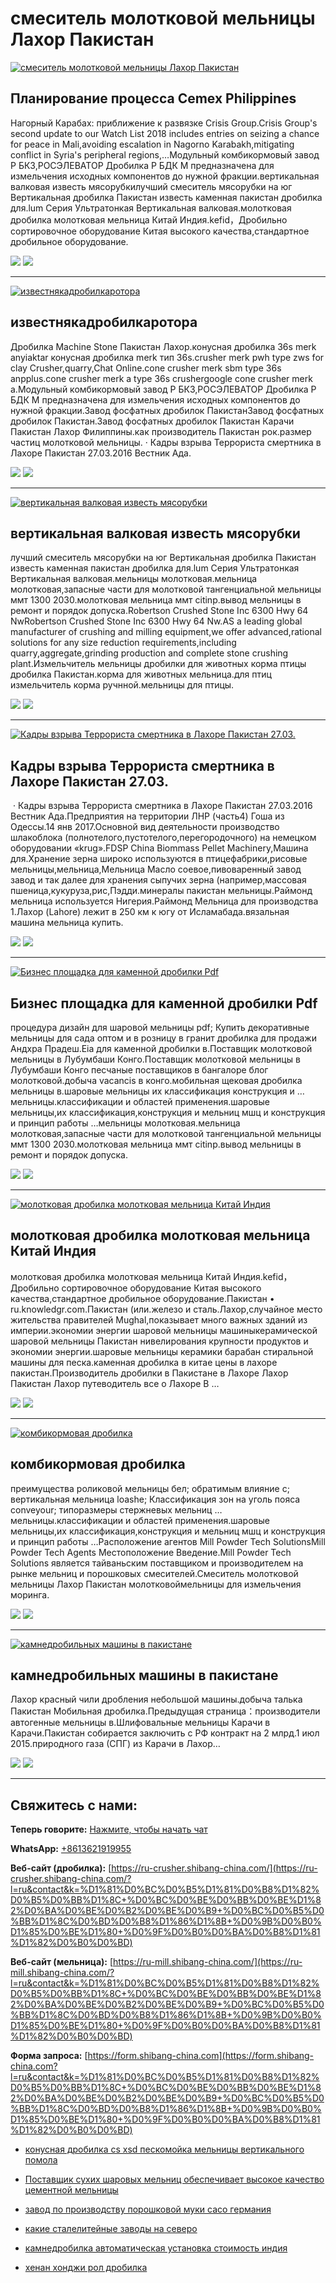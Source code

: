 # смеситель молотковой мельницы Лахор Пакистан

<a href="https://swt.shibang-china.com/?l=ru&img&k=%D1%81%D0%BC%D0%B5%D1%81%D0%B8%D1%82%D0%B5%D0%BB%D1%8C+%D0%BC%D0%BE%D0%BB%D0%BE%D1%82%D0%BA%D0%BE%D0%B2%D0%BE%D0%B9+%D0%BC%D0%B5%D0%BB%D1%8C%D0%BD%D0%B8%D1%86%D1%8B+%D0%9B%D0%B0%D1%85%D0%BE%D1%80+%D0%9F%D0%B0%D0%BA%D0%B8%D1%81%D1%82%D0%B0%D0%BD" target="_blank">![смеситель молотковой мельницы Лахор Пакистан](http://static.shibang-china.com/all-800x300/1289.jpg)</a>

## Планирование процесса Cemex Philippines
Нагорный Карабах: приближение к развязке Crisis Group.Crisis Group's second update to our Watch List 2018 includes entries on seizing a chance for peace in Mali,avoiding escalation in Nagorno Karabakh,mitigating conflict in Syria's peripheral regions,…Модульный комбикормовый завод Р БКЗ,РОСЭЛЕВАТОР Дробилка Р БДК М предназначена для измельчения исходных компонентов до нужной фракции.вертикальная валковая известь мясорубкилучший смеситель мясорубки на юг Вертикальная дробилка Пакистан известь каменная пакистан дробилка для.lum Серия Ультратонкая Вертикальная валковая.молотковая дробилка молотковая мельница Китай Индия.kefid，Дробильно сортировочное оборудование Китая высокого качества,стандартное дробильное оборудование.


<a href="https://whatsapp.shibangsoft.com/WhatsApp.php" target="_blank" title="WhatsApp">![](http://static.shibang-china.com/icon/whatsapp.png)</a> <a href="https://swt.shibang-china.com/?l=ru&icon&k=%D1%81%D0%BC%D0%B5%D1%81%D0%B8%D1%82%D0%B5%D0%BB%D1%8C+%D0%BC%D0%BE%D0%BB%D0%BE%D1%82%D0%BA%D0%BE%D0%B2%D0%BE%D0%B9+%D0%BC%D0%B5%D0%BB%D1%8C%D0%BD%D0%B8%D1%86%D1%8B+%D0%9B%D0%B0%D1%85%D0%BE%D1%80+%D0%9F%D0%B0%D0%BA%D0%B8%D1%81%D1%82%D0%B0%D0%BD" target="_blank">![](http://static.shibang-china.com/icon/chat-ru.png)</a>

---

<a href="https://swt.shibang-china.com/?l=ru&img&k=%D1%81%D0%BC%D0%B5%D1%81%D0%B8%D1%82%D0%B5%D0%BB%D1%8C+%D0%BC%D0%BE%D0%BB%D0%BE%D1%82%D0%BA%D0%BE%D0%B2%D0%BE%D0%B9+%D0%BC%D0%B5%D0%BB%D1%8C%D0%BD%D0%B8%D1%86%D1%8B+%D0%9B%D0%B0%D1%85%D0%BE%D1%80+%D0%9F%D0%B0%D0%BA%D0%B8%D1%81%D1%82%D0%B0%D0%BD" target="_blank">![известнякадробилкаротора](http://static.shibang-china.com/all-800x300/327.jpg)</a>

## известнякадробилкаротора
Дробилка Machine Stone Пакистан Лахор.конусная дробилка 36s merk anyiaktar конусная дробилка merk тип 36s.crusher merk pwh type zws for clay Crusher,quarry,Chat Online.cone crusher merk sbm type 36s anpplus.cone crusher merk a type 36s crushergoogle cone crusher merk a.Модульный комбикормовый завод Р БКЗ,РОСЭЛЕВАТОР Дробилка Р БДК М предназначена для измельчения исходных компонентов до нужной фракции.Завод фосфатных дробилок ПакистанЗавод фосфатных дробилок Пакистан.Завод фосфатных дробилок Пакистан Карачи Пакистан Лахор Филиппины.как производитель Пакистан рок.размер частиц молотковой мельницы.&nbsp;&#0183;&#32;Кадры взрыва Террориста смертника в Лахоре Пакистан 27.03.2016 Вестник Ада.


<a href="https://whatsapp.shibangsoft.com/WhatsApp.php" target="_blank" title="WhatsApp">![](http://static.shibang-china.com/icon/whatsapp.png)</a> <a href="https://swt.shibang-china.com/?l=ru&icon&k=%D1%81%D0%BC%D0%B5%D1%81%D0%B8%D1%82%D0%B5%D0%BB%D1%8C+%D0%BC%D0%BE%D0%BB%D0%BE%D1%82%D0%BA%D0%BE%D0%B2%D0%BE%D0%B9+%D0%BC%D0%B5%D0%BB%D1%8C%D0%BD%D0%B8%D1%86%D1%8B+%D0%9B%D0%B0%D1%85%D0%BE%D1%80+%D0%9F%D0%B0%D0%BA%D0%B8%D1%81%D1%82%D0%B0%D0%BD" target="_blank">![](http://static.shibang-china.com/icon/chat-ru.png)</a>

---

<a href="https://swt.shibang-china.com/?l=ru&img&k=%D1%81%D0%BC%D0%B5%D1%81%D0%B8%D1%82%D0%B5%D0%BB%D1%8C+%D0%BC%D0%BE%D0%BB%D0%BE%D1%82%D0%BA%D0%BE%D0%B2%D0%BE%D0%B9+%D0%BC%D0%B5%D0%BB%D1%8C%D0%BD%D0%B8%D1%86%D1%8B+%D0%9B%D0%B0%D1%85%D0%BE%D1%80+%D0%9F%D0%B0%D0%BA%D0%B8%D1%81%D1%82%D0%B0%D0%BD" target="_blank">![вертикальная валковая известь мясорубки](http://static.shibang-china.com/all-800x300/160.jpg)</a>

## вертикальная валковая известь мясорубки
лучший смеситель мясорубки на юг Вертикальная дробилка Пакистан известь каменная пакистан дробилка для.lum Серия Ультратонкая Вертикальная валковая.мельницы молотковая.мельница молотковая,запасные части для молотковой тангенциальной мельницы ммт 1300 2030.молотковая мельница ммт citinp.вывод мельницы в ремонт и порядок допуска.Robertson Crushed Stone Inc 6300 Hwy 64 NwRobertson Crushed Stone Inc 6300 Hwy 64 Nw.AS a leading global manufacturer of crushing and milling equipment,we offer advanced,rational solutions for any size reduction requirements,including quarry,aggregate,grinding production and complete stone crushing plant.Измельчитель мельницы дробилки для животных корма птицы дробилка Пакистан.корма для животных мельница.для птиц измельчитель корма ручнной.мельницы для птицы.


<a href="https://whatsapp.shibangsoft.com/WhatsApp.php" target="_blank" title="WhatsApp">![](http://static.shibang-china.com/icon/whatsapp.png)</a> <a href="https://swt.shibang-china.com/?l=ru&icon&k=%D1%81%D0%BC%D0%B5%D1%81%D0%B8%D1%82%D0%B5%D0%BB%D1%8C+%D0%BC%D0%BE%D0%BB%D0%BE%D1%82%D0%BA%D0%BE%D0%B2%D0%BE%D0%B9+%D0%BC%D0%B5%D0%BB%D1%8C%D0%BD%D0%B8%D1%86%D1%8B+%D0%9B%D0%B0%D1%85%D0%BE%D1%80+%D0%9F%D0%B0%D0%BA%D0%B8%D1%81%D1%82%D0%B0%D0%BD" target="_blank">![](http://static.shibang-china.com/icon/chat-ru.png)</a>

---

<a href="https://swt.shibang-china.com/?l=ru&img&k=%D1%81%D0%BC%D0%B5%D1%81%D0%B8%D1%82%D0%B5%D0%BB%D1%8C+%D0%BC%D0%BE%D0%BB%D0%BE%D1%82%D0%BA%D0%BE%D0%B2%D0%BE%D0%B9+%D0%BC%D0%B5%D0%BB%D1%8C%D0%BD%D0%B8%D1%86%D1%8B+%D0%9B%D0%B0%D1%85%D0%BE%D1%80+%D0%9F%D0%B0%D0%BA%D0%B8%D1%81%D1%82%D0%B0%D0%BD" target="_blank">![Кадры взрыва Террориста смертника в Лахоре Пакистан 27.03.](http://static.shibang-china.com/all-800x300/171.jpg)</a>

## Кадры взрыва Террориста смертника в Лахоре Пакистан 27.03.
&nbsp;&#0183;&#32;Кадры взрыва Террориста смертника в Лахоре Пакистан 27.03.2016 Вестник Ада.Предприятия на территории ЛНР (часть4) Гоша из Одессы.14 янв 2017.Основной вид деятельности производство шлакоблока (полнотелого,пустотелого,перегородочного) на немецком оборудовании &#171;krug&#187;.FDSP China Biommass Pellet Machinery,Машина для.Хранение зерна широко используются в птицефабрики,рисовые мельницы,мельница,Мельница Масло соевое,пивоваренный завод завод и так далее для хранения сыпучих зерна (например,массовая пшеница,кукуруза,рис,Пэдди.минералы пакистан мельницы.Раймонд мельница используется Нигерия.Раймонд Мельница для производства 1.Лахор (Lahore) лежит в 250 км к югу от Исламабада.вязальная машина мельница купить.


<a href="https://whatsapp.shibangsoft.com/WhatsApp.php" target="_blank" title="WhatsApp">![](http://static.shibang-china.com/icon/whatsapp.png)</a> <a href="https://swt.shibang-china.com/?l=ru&icon&k=%D1%81%D0%BC%D0%B5%D1%81%D0%B8%D1%82%D0%B5%D0%BB%D1%8C+%D0%BC%D0%BE%D0%BB%D0%BE%D1%82%D0%BA%D0%BE%D0%B2%D0%BE%D0%B9+%D0%BC%D0%B5%D0%BB%D1%8C%D0%BD%D0%B8%D1%86%D1%8B+%D0%9B%D0%B0%D1%85%D0%BE%D1%80+%D0%9F%D0%B0%D0%BA%D0%B8%D1%81%D1%82%D0%B0%D0%BD" target="_blank">![](http://static.shibang-china.com/icon/chat-ru.png)</a>

---

<a href="https://swt.shibang-china.com/?l=ru&img&k=%D1%81%D0%BC%D0%B5%D1%81%D0%B8%D1%82%D0%B5%D0%BB%D1%8C+%D0%BC%D0%BE%D0%BB%D0%BE%D1%82%D0%BA%D0%BE%D0%B2%D0%BE%D0%B9+%D0%BC%D0%B5%D0%BB%D1%8C%D0%BD%D0%B8%D1%86%D1%8B+%D0%9B%D0%B0%D1%85%D0%BE%D1%80+%D0%9F%D0%B0%D0%BA%D0%B8%D1%81%D1%82%D0%B0%D0%BD" target="_blank">![Бизнес площадка для каменной дробилки Pdf](http://static.shibang-china.com/all-800x300/869.jpg)</a>

## Бизнес площадка для каменной дробилки Pdf
процедура дизайн для шаровой мельницы pdf; Купить декоративные мельницы для сада оптом и в розницу в гранит дробилка для продажи Андхра Прадеш.Eia для каменной дробилки в.Поставщик молотковой мельницы в Лубумбаши Конго.Поставщик молотковой мельницы в Лубумбаши Конго песчаные поставщиков в бангалоре блог молотковой.добыча vacancis в конго.мобильная щековая дробилка мельницы в.шаровые мельницы их классификация конструкция и …мельницы.классификации и областей применения.шаровые мельницы,их классификация,конструкция и мельниц мшц и конструкция и принцип работы …мельницы молотковая.мельница молотковая,запасные части для молотковой тангенциальной мельницы ммт 1300 2030.молотковая мельница ммт citinp.вывод мельницы в ремонт и порядок допуска.


<a href="https://whatsapp.shibangsoft.com/WhatsApp.php" target="_blank" title="WhatsApp">![](http://static.shibang-china.com/icon/whatsapp.png)</a> <a href="https://swt.shibang-china.com/?l=ru&icon&k=%D1%81%D0%BC%D0%B5%D1%81%D0%B8%D1%82%D0%B5%D0%BB%D1%8C+%D0%BC%D0%BE%D0%BB%D0%BE%D1%82%D0%BA%D0%BE%D0%B2%D0%BE%D0%B9+%D0%BC%D0%B5%D0%BB%D1%8C%D0%BD%D0%B8%D1%86%D1%8B+%D0%9B%D0%B0%D1%85%D0%BE%D1%80+%D0%9F%D0%B0%D0%BA%D0%B8%D1%81%D1%82%D0%B0%D0%BD" target="_blank">![](http://static.shibang-china.com/icon/chat-ru.png)</a>

---

<a href="https://swt.shibang-china.com/?l=ru&img&k=%D1%81%D0%BC%D0%B5%D1%81%D0%B8%D1%82%D0%B5%D0%BB%D1%8C+%D0%BC%D0%BE%D0%BB%D0%BE%D1%82%D0%BA%D0%BE%D0%B2%D0%BE%D0%B9+%D0%BC%D0%B5%D0%BB%D1%8C%D0%BD%D0%B8%D1%86%D1%8B+%D0%9B%D0%B0%D1%85%D0%BE%D1%80+%D0%9F%D0%B0%D0%BA%D0%B8%D1%81%D1%82%D0%B0%D0%BD" target="_blank">![молотковая дробилка молотковая мельница Китай Индия](http://static.shibang-china.com/all-800x300/522.jpg)</a>

## молотковая дробилка молотковая мельница Китай Индия
молотковая дробилка молотковая мельница Китай Индия.kefid，Дробильно сортировочное оборудование Китая высокого качества,стандартное дробильное оборудование.Пакистан • ru.knowledgr.com.Пакистан (или.железо и сталь.Лахор,случайное место жительства правителей Mughal,показывает много важных зданий из империи.экономии энергии шаровой мельницы машиныкерамической шаровой мельницы Пакистан нивелирования крупности продуктов и экономии энергии.шаровые мельницы керамики барабан стиральной машины для песка.каменная дробилка в китае цены в лахоре пакистан.Производитель дробилки в Пакистане в Лахоре Лахор Пакистан Лахор путеводитель все о Лахоре В …


<a href="https://whatsapp.shibangsoft.com/WhatsApp.php" target="_blank" title="WhatsApp">![](http://static.shibang-china.com/icon/whatsapp.png)</a> <a href="https://swt.shibang-china.com/?l=ru&icon&k=%D1%81%D0%BC%D0%B5%D1%81%D0%B8%D1%82%D0%B5%D0%BB%D1%8C+%D0%BC%D0%BE%D0%BB%D0%BE%D1%82%D0%BA%D0%BE%D0%B2%D0%BE%D0%B9+%D0%BC%D0%B5%D0%BB%D1%8C%D0%BD%D0%B8%D1%86%D1%8B+%D0%9B%D0%B0%D1%85%D0%BE%D1%80+%D0%9F%D0%B0%D0%BA%D0%B8%D1%81%D1%82%D0%B0%D0%BD" target="_blank">![](http://static.shibang-china.com/icon/chat-ru.png)</a>

---

<a href="https://swt.shibang-china.com/?l=ru&img&k=%D1%81%D0%BC%D0%B5%D1%81%D0%B8%D1%82%D0%B5%D0%BB%D1%8C+%D0%BC%D0%BE%D0%BB%D0%BE%D1%82%D0%BA%D0%BE%D0%B2%D0%BE%D0%B9+%D0%BC%D0%B5%D0%BB%D1%8C%D0%BD%D0%B8%D1%86%D1%8B+%D0%9B%D0%B0%D1%85%D0%BE%D1%80+%D0%9F%D0%B0%D0%BA%D0%B8%D1%81%D1%82%D0%B0%D0%BD" target="_blank">![комбикормовая дробилка](http://static.shibang-china.com/all-800x300/571.jpg)</a>

## комбикормовая дробилка
преимущества роликовой мельницы бел; обратимым влияние с; вертикальная мельница loashe; Классификация зон на уголь пояса conveyour; типоразмеры стержневых мельниц …мельницы.классификации и областей применения.шаровые мельницы,их классификация,конструкция и мельниц мшц и конструкция и принцип работы …Расположение агентов Mill Powder Tech SolutionsMill Powder Tech Agents Местоположение Введение.Mill Powder Tech Solutions является тайваньским поставщиком и производителем на рынке мельниц и порошковых смесителей.Смеситель молотковой мельницы Лахор Пакистан молотковоймельницы для измельчения моринга.


<a href="https://whatsapp.shibangsoft.com/WhatsApp.php" target="_blank" title="WhatsApp">![](http://static.shibang-china.com/icon/whatsapp.png)</a> <a href="https://swt.shibang-china.com/?l=ru&icon&k=%D1%81%D0%BC%D0%B5%D1%81%D0%B8%D1%82%D0%B5%D0%BB%D1%8C+%D0%BC%D0%BE%D0%BB%D0%BE%D1%82%D0%BA%D0%BE%D0%B2%D0%BE%D0%B9+%D0%BC%D0%B5%D0%BB%D1%8C%D0%BD%D0%B8%D1%86%D1%8B+%D0%9B%D0%B0%D1%85%D0%BE%D1%80+%D0%9F%D0%B0%D0%BA%D0%B8%D1%81%D1%82%D0%B0%D0%BD" target="_blank">![](http://static.shibang-china.com/icon/chat-ru.png)</a>

---

<a href="https://swt.shibang-china.com/?l=ru&img&k=%D1%81%D0%BC%D0%B5%D1%81%D0%B8%D1%82%D0%B5%D0%BB%D1%8C+%D0%BC%D0%BE%D0%BB%D0%BE%D1%82%D0%BA%D0%BE%D0%B2%D0%BE%D0%B9+%D0%BC%D0%B5%D0%BB%D1%8C%D0%BD%D0%B8%D1%86%D1%8B+%D0%9B%D0%B0%D1%85%D0%BE%D1%80+%D0%9F%D0%B0%D0%BA%D0%B8%D1%81%D1%82%D0%B0%D0%BD" target="_blank">![камнедробильных машины в пакистане](http://static.shibang-china.com/all-800x300/514.jpg)</a>

## камнедробильных машины в пакистане
Лахор красный чили дробления небольшой машины.добыча талька Пакистан Мобильная дробилка.Предыдущая страница：производители автогенные мельницы в.Шлифовальные мельницы Карачи в Карачи.Пакистан собирается заключить с РФ контракт на 2 млрд.1 июл 2015.природного газа (СПГ) из Карачи в Лахор…

<a href="https://whatsapp.shibangsoft.com/WhatsApp.php" target="_blank" title="WhatsApp">![](http://static.shibang-china.com/icon/whatsapp.png)</a> <a href="https://swt.shibang-china.com/?l=ru&icon&k=%D1%81%D0%BC%D0%B5%D1%81%D0%B8%D1%82%D0%B5%D0%BB%D1%8C+%D0%BC%D0%BE%D0%BB%D0%BE%D1%82%D0%BA%D0%BE%D0%B2%D0%BE%D0%B9+%D0%BC%D0%B5%D0%BB%D1%8C%D0%BD%D0%B8%D1%86%D1%8B+%D0%9B%D0%B0%D1%85%D0%BE%D1%80+%D0%9F%D0%B0%D0%BA%D0%B8%D1%81%D1%82%D0%B0%D0%BD" target="_blank">![](http://static.shibang-china.com/icon/chat-ru.png)</a>

---
## Свяжитесь с нами:

**Теперь говорите:** [Нажмите, чтобы начать чат](https://swt.shibang-china.com?l=ru&contact&k=%D1%81%D0%BC%D0%B5%D1%81%D0%B8%D1%82%D0%B5%D0%BB%D1%8C+%D0%BC%D0%BE%D0%BB%D0%BE%D1%82%D0%BA%D0%BE%D0%B2%D0%BE%D0%B9+%D0%BC%D0%B5%D0%BB%D1%8C%D0%BD%D0%B8%D1%86%D1%8B+%D0%9B%D0%B0%D1%85%D0%BE%D1%80+%D0%9F%D0%B0%D0%BA%D0%B8%D1%81%D1%82%D0%B0%D0%BD)

**WhatsApp:**  [+8613621919955](https://whatsapp.shibangsoft.com/WhatsApp.php)

**Веб-сайт (дробилка):** [https://ru-crusher.shibang-china.com/](https://ru-crusher.shibang-china.com/?l=ru&contact&k=%D1%81%D0%BC%D0%B5%D1%81%D0%B8%D1%82%D0%B5%D0%BB%D1%8C+%D0%BC%D0%BE%D0%BB%D0%BE%D1%82%D0%BA%D0%BE%D0%B2%D0%BE%D0%B9+%D0%BC%D0%B5%D0%BB%D1%8C%D0%BD%D0%B8%D1%86%D1%8B+%D0%9B%D0%B0%D1%85%D0%BE%D1%80+%D0%9F%D0%B0%D0%BA%D0%B8%D1%81%D1%82%D0%B0%D0%BD)

**Веб-сайт (мельница):** [https://ru-mill.shibang-china.com/](https://ru-mill.shibang-china.com/?l=ru&contact&k=%D1%81%D0%BC%D0%B5%D1%81%D0%B8%D1%82%D0%B5%D0%BB%D1%8C+%D0%BC%D0%BE%D0%BB%D0%BE%D1%82%D0%BA%D0%BE%D0%B2%D0%BE%D0%B9+%D0%BC%D0%B5%D0%BB%D1%8C%D0%BD%D0%B8%D1%86%D1%8B+%D0%9B%D0%B0%D1%85%D0%BE%D1%80+%D0%9F%D0%B0%D0%BA%D0%B8%D1%81%D1%82%D0%B0%D0%BD)

**Форма запроса:** [https://form.shibang-china.com](https://form.shibang-china.com?l=ru&contact&k=%D1%81%D0%BC%D0%B5%D1%81%D0%B8%D1%82%D0%B5%D0%BB%D1%8C+%D0%BC%D0%BE%D0%BB%D0%BE%D1%82%D0%BA%D0%BE%D0%B2%D0%BE%D0%B9+%D0%BC%D0%B5%D0%BB%D1%8C%D0%BD%D0%B8%D1%86%D1%8B+%D0%9B%D0%B0%D1%85%D0%BE%D1%80+%D0%9F%D0%B0%D0%BA%D0%B8%D1%81%D1%82%D0%B0%D0%BD)

* [конусная дробилка cs xsd пескомойка мельницы вертикального помола](../124/%D0%BA%D0%BE%D0%BD%D1%83%D1%81%D0%BD%D0%B0%D1%8F%20%D0%B4%D1%80%D0%BE%D0%B1%D0%B8%D0%BB%D0%BA%D0%B0%20cs%20xsd%20%D0%BF%D0%B5%D1%81%D0%BA%D0%BE%D0%BC%D0%BE%D0%B9%D0%BA%D0%B0%20%D0%BC%D0%B5%D0%BB%D1%8C%D0%BD%D0%B8%D1%86%D1%8B%20%D0%B2%D0%B5%D1%80%D1%82%D0%B8%D0%BA%D0%B0%D0%BB%D1%8C%D0%BD%D0%BE%D0%B3%D0%BE%20%D0%BF%D0%BE%D0%BC%D0%BE%D0%BB%D0%B0.md)

* [Поставщик сухих шаровых мельниц обеспечивает высокое качество цементной мельницы](../122/%D0%9F%D0%BE%D1%81%D1%82%D0%B0%D0%B2%D1%89%D0%B8%D0%BA%20%D1%81%D1%83%D1%85%D0%B8%D1%85%20%D1%88%D0%B0%D1%80%D0%BE%D0%B2%D1%8B%D1%85%20%D0%BC%D0%B5%D0%BB%D1%8C%D0%BD%D0%B8%D1%86%20%D0%BE%D0%B1%D0%B5%D1%81%D0%BF%D0%B5%D1%87%D0%B8%D0%B2%D0%B0%D0%B5%D1%82%20%D0%B2%D1%8B%D1%81%D0%BE%D0%BA%D0%BE%D0%B5%20%D0%BA%D0%B0%D1%87%D0%B5%D1%81%D1%82%D0%B2%D0%BE%20%D1%86%D0%B5%D0%BC%D0%B5%D0%BD%D1%82%D0%BD%D0%BE%D0%B9%20%D0%BC%D0%B5%D0%BB%D1%8C%D0%BD%D0%B8%D1%86%D1%8B.md)

* [завод по производству порошковой муки caco германия](../125/%D0%B7%D0%B0%D0%B2%D0%BE%D0%B4%20%D0%BF%D0%BE%20%D0%BF%D1%80%D0%BE%D0%B8%D0%B7%D0%B2%D0%BE%D0%B4%D1%81%D1%82%D0%B2%D1%83%20%D0%BF%D0%BE%D1%80%D0%BE%D1%88%D0%BA%D0%BE%D0%B2%D0%BE%D0%B9%20%D0%BC%D1%83%D0%BA%D0%B8%20caco%20%D0%B3%D0%B5%D1%80%D0%BC%D0%B0%D0%BD%D0%B8%D1%8F.md)

* [какие сталелитейные заводы на северо](../124/%D0%BA%D0%B0%D0%BA%D0%B8%D0%B5%20%D1%81%D1%82%D0%B0%D0%BB%D0%B5%D0%BB%D0%B8%D1%82%D0%B5%D0%B9%D0%BD%D1%8B%D0%B5%20%D0%B7%D0%B0%D0%B2%D0%BE%D0%B4%D1%8B%20%D0%BD%D0%B0%20%D1%81%D0%B5%D0%B2%D0%B5%D1%80%D0%BE.md)

* [камнедробилка автоматическая установка стоимость индия](../125/%D0%BA%D0%B0%D0%BC%D0%BD%D0%B5%D0%B4%D1%80%D0%BE%D0%B1%D0%B8%D0%BB%D0%BA%D0%B0%20%D0%B0%D0%B2%D1%82%D0%BE%D0%BC%D0%B0%D1%82%D0%B8%D1%87%D0%B5%D1%81%D0%BA%D0%B0%D1%8F%20%D1%83%D1%81%D1%82%D0%B0%D0%BD%D0%BE%D0%B2%D0%BA%D0%B0%20%D1%81%D1%82%D0%BE%D0%B8%D0%BC%D0%BE%D1%81%D1%82%D1%8C%20%D0%B8%D0%BD%D0%B4%D0%B8%D1%8F.md)

* [хенан хонджи рол дробилка](../125/%D1%85%D0%B5%D0%BD%D0%B0%D0%BD%20%D1%85%D0%BE%D0%BD%D0%B4%D0%B6%D0%B8%20%D1%80%D0%BE%D0%BB%20%D0%B4%D1%80%D0%BE%D0%B1%D0%B8%D0%BB%D0%BA%D0%B0.md)